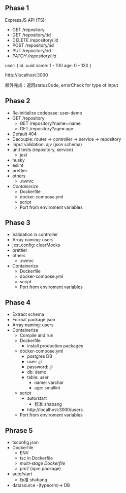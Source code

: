 ## Phase 1

ExpressJS API (TS):
- GET /repository
- GET /repository/:id
- DELETE /repository/:id
- POST /repository/:id
- PUT /repository/:id
- _PATCH /repository/:id_

user: {
  id: uuid
  name: 1 - 100
  age: 0 - 120
}

http://localhost:3000

额外完成：返回statusCode, errorCheck for type of input


## Phase 2

- Re-initialize codebase: user-demo
- GET /repository
  - GET /repository?name=:name
  - GET /repository?age=:age
- Default 404
- Decouple: router -> controller -> service -> repository
- Input validation: ajv (json schema)
- unit tests (repository, service)
  - jest
- husky
- eslint
- prettier
- others
  - .nvmrc
- _Containerize_
  - Dockerfile
  - docker-compose.yml
  - script
  - Port from enviroment variables

## Phase 3

- Validation in controller
- Array naming: users
- jest.config: clearMocks
- prettier
- others
  - .nvmrc
- Containerize
  - Dockerfile
  - docker-compose.yml
  - script
  - Port from enviroment variables

## Phase 4

- Extract schema
- Format package.json
- Array naming: users
- Containerize
  - Compile and run
  - Dockerfile
    - install production packages
  - docker-compose.yml
    - postgres DB
    - user: jjl
    - password: jjl
    - db: demo
    - table: user
      - name: varchar
      - age: smallint
  - script
    - auto/start
      - 标准 shabang
    - http://localhost:3000/users
  - Port from enviroment variables
## Phrase 5
- tsconfig.json
- Dockerfile
  - ENV
  - tsc in Dockerfile
  - _multi-stage Dockerfile_
  - pm2 (npm package)
- auto/start
  - 标准 shabang
- datasource -(typeorm)-> DB
